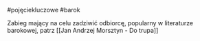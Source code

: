 #pojęciekluczowe #barok 

Zabieg mający na celu zadziwić odbiorcę, popularny w literaturze barokowej, patrz [[Jan Andrzej Morsztyn - Do trupa]]